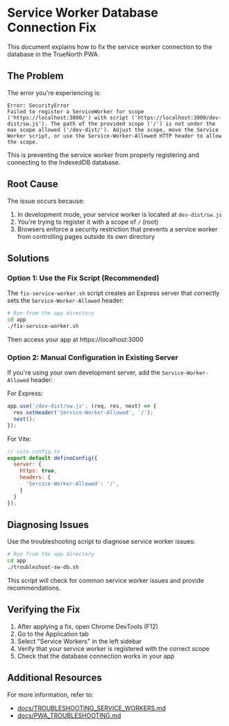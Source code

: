 # Service Worker Database Connection Fix

This document explains how to fix the service worker connection to the database in the TrueNorth PWA.

## The Problem

The error you're experiencing is:
```
Error: SecurityError
Failed to register a ServiceWorker for scope ('https://localhost:3000/') with script ('https://localhost:3000/dev-dist/sw.js'). The path of the provided scope ('/') is not under the max scope allowed ('/dev-dist/'). Adjust the scope, move the Service Worker script, or use the Service-Worker-Allowed HTTP header to allow the scope.
```

This is preventing the service worker from properly registering and connecting to the IndexedDB database.

## Root Cause

The issue occurs because:

1. In development mode, your service worker is located at `dev-dist/sw.js`
2. You're trying to register it with a scope of `/` (root)
3. Browsers enforce a security restriction that prevents a service worker from controlling pages outside its own directory

## Solutions

### Option 1: Use the Fix Script (Recommended)

The `fix-service-worker.sh` script creates an Express server that correctly sets the `Service-Worker-Allowed` header:

```bash
# Run from the app directory
cd app
./fix-service-worker.sh
```

Then access your app at https://localhost:3000

### Option 2: Manual Configuration in Existing Server

If you're using your own development server, add the `Service-Worker-Allowed` header:

For Express:
```javascript
app.use('/dev-dist/sw.js', (req, res, next) => {
  res.setHeader('Service-Worker-Allowed', '/');
  next();
});
```

For Vite:
```javascript
// vite.config.ts
export default defineConfig({
  server: {
    https: true,
    headers: {
      'Service-Worker-Allowed': '/',
    }
  }
});
```

## Diagnosing Issues

Use the troubleshooting script to diagnose service worker issues:

```bash
# Run from the app directory
cd app
./troubleshoot-sw-db.sh
```

This script will check for common service worker issues and provide recommendations.

## Verifying the Fix

1. After applying a fix, open Chrome DevTools (F12)
2. Go to the Application tab
3. Select "Service Workers" in the left sidebar
4. Verify that your service worker is registered with the correct scope
5. Check that the database connection works in your app

## Additional Resources

For more information, refer to:
- [docs/TROUBLESHOOTING_SERVICE_WORKERS.md](/docs/TROUBLESHOOTING_SERVICE_WORKERS.md)
- [docs/PWA_TROUBLESHOOTING.md](/docs/PWA_TROUBLESHOOTING.md)